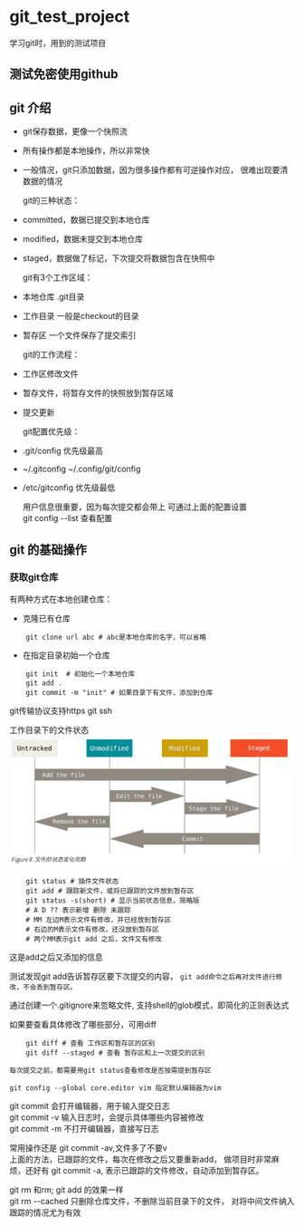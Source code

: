 # git_test_project
学习git时，用到的测试项目

## 测试免密使用github

## git 介绍

- git保存数据，更像一个快照流
- 所有操作都是本地操作，所以非常快
- 一般情况，git只添加数据，因为很多操作都有可逆操作对应，
很难出现要清数据的情况


  git的三种状态：
- committed，数据已提交到本地仓库
- modified，数据未提交到本地仓库
- staged，数据做了标记，下次提交将数据包含在快照中


  git有3个工作区域：
- 本地仓库 .git目录
- 工作目录 一般是checkout的目录
- 暂存区 一个文件保存了提交索引


  git的工作流程：
- 工作区修改文件
- 暂存文件，将暂存文件的快照放到暂存区域
- 提交更新

  git配置优先级：
- .git/config  优先级最高
- ~/.gitconfig ~/.config/git/config 
- /etc/gitconfig 优先级最低

  用户信息很重要，因为每次提交都会带上
可通过上面的配置设置  
  git config --list 查看配置

## git 的基础操作

### 获取git仓库
  有两种方式在本地创建仓库：
- 克隆已有仓库
```shell
    git clone url abc # abc是本地仓库的名字，可以省略
```
- 在指定目录初始一个仓库
```shell
    git init  # 初始化一个本地仓库
    git add .
    git commit -m "init" # 如果目录下有文件，添加到仓库
```

  git传输协议支持https git ssh

  工作目录下的文件状态
![文件的4中状态转换](pic/file_state.png)
```
    git status # 插件文件状态
    git add # 跟踪新文件，或将已跟踪的文件放到暂存区
    git status -s(short) # 显示当前状态信息，简略版
    # A D ?? 表示新增 删除 未跟踪
    # MM 左边M表示文件有修改，并已经放到暂存区
    # 右边的M表示文件有修改，还没放到暂存区
    # 两个MM表示git add 之后，文件又有修改
```
  这是add之后又添加的信息

  测试发现git add告诉暂存区要下次提交的内容，
`git add命令之后再对文件进行修改，不会丢到暂存区。`

  通过创建一个.gitignore来忽略文件,
支持shell的glob模式，即简化的正则表达式

  如果要查看具体修改了哪些部分，可用diff
```
    git diff # 查看 工作区和暂存区的区别
    git diff --staged # 查看 暂存区和上一次提交的区别
```

  `每次提交之前，都需要用git status查看修改是否按需提到暂存区`

  `git config --global core.editor vim 指定默认编辑器为vim`

  git commit 会打开编辑器，用于输入提交日志  
  git commit -v 输入日志时，会提示具体哪些内容被修改  
  git commit -m 不打开编辑器，直接写日志

  常用操作还是 git commit -av,文件多了不要v  
  上面的方法，已跟踪的文件，每次在修改之后又要重新add，
做项目时非常麻烦，还好有 git commit -a,
表示已跟踪的文件修改，自动添加到暂存区。

  git rm 和rm; git add 的效果一样  
  git rm --cached 只删除仓库文件，不删除当前目录下的文件，
对将中间文件纳入跟踪的情况尤为有效

  
